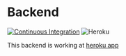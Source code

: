 # Backend

[![Continuous Integration](https://github.com/igormcsouza/higgs/actions/workflows/integration.yml/badge.svg)](https://github.com/igormcsouza/higgs/actions/workflows/integration.yml)
![Heroku](http://heroku-badge.herokuapp.com/?app=higgs-bknd&style=flat&svg=1)

This backend is working at [heroku app](http://higgs-bknd.herokuapp.com/)
